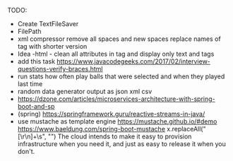 TODO:
- Create TextFileSaver   
- FilePath
- xml compressor remove all spaces and new spaces replace names of tag with shorter version 
- Idea -html - clean all attributes in tag and display only text and tags
- add this task https://www.javacodegeeks.com/2017/02/interview-questions-verify-braces.html
- run stats  how often play balls that were selected and when they played last time
- random data generator output as json xml csv
- https://dzone.com/articles/microservices-architecture-with-spring-boot-and-sp
- (spring) https://springframework.guru/reactive-streams-in-java/
- use mustache as template engine https://mustache.github.io/#demo https://www.baeldung.com/spring-boot-mustache
x.replaceAll("[\\r\\n]+\\s", "")
The cloud intends to make it easy to provision infrastructure when you need it, and just as easy to release it when you don't. 
